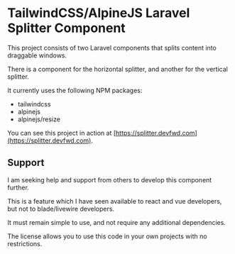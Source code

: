 # TailwindCSS/AlpineJS Laravel Splitter Component

This project consists of two Laravel components that splits content into draggable windows.

There is a component for the horizontal splitter, and another for the vertical splitter.

It currently uses the following NPM packages:

- tailwindcss
- alpinejs
- alpinejs/resize

You can see this project in action at [https://splitter.devfwd.com](https://splitter.devfwd.com).

## Support

I am seeking help and support from others to develop this component further.

This is a feature which I have seen available to react and vue developers, but not to blade/livewire developers.

It must remain simple to use, and not require any additional dependencies.

The license allows you to use this code in your own projects with no restrictions.